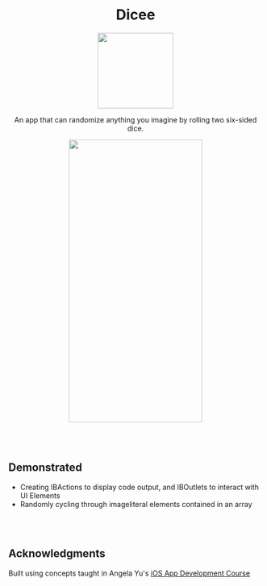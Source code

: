 <h1 align="center"> Dicee </h1>

<p align="center">
<img width="150" height="150" img src="https://user-images.githubusercontent.com/67071345/84956343-d3f37500-b0ad-11ea-862f-34e0fb054a48.png">
</p>

<p align="center">
An app that can randomize anything you imagine by rolling two six-sided dice.
</p>

<p align="center">
<img width="264" height="561" img src="https://user-images.githubusercontent.com/67071345/84952505-ec13c600-b0a6-11ea-84fe-7c6ebb17ccb8.gif">
</p>

<br/>
<br/>

## Demonstrated
- Creating IBActions to display code output, and IBOutlets to interact with UI Elements
- Randomly cycling through imageliteral elements contained in an array

<br/>
<br/>

## Acknowledgments
Built using concepts taught in Angela Yu's [iOS App Development Course](https://www.udemy.com/course/ios-13-app-development-bootcamp/)
